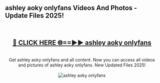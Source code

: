 <h2>ashley aoky onlyfans Videos And Photos - Update Files 2025!</h2>
<br>
<div align="center">
<h2><a href="https://linkcuts.com/hfmhzwbr" rel="nofollow">🔴 CLICK HERE 🌐==►► ashley aoky onlyfans</a></h2>
<br>
Get ashley aoky onlyfans and all content. Now you can access all videos and pictures of ashley aoky onlyfans. New Updated Files 2025!
<br>
<br>
<a href="https://linkcuts.com/hfmhzwbr" rel="nofollow" data-target="animated-image.originalLink"><img src="https://i.ibb.co.com/WyWwxjT/player-gif2.gif" alt="ashley aoky onlyfans" style="max-width: 100%; display: inline-block;" data-target="animated-image.originalImage"></a>
</div>
<br>